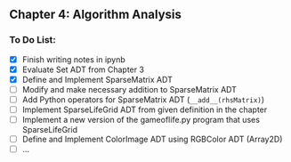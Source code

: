 ## Chapter 4: Algorithm Analysis

### To Do List:

- [x] Finish writing notes in ipynb
- [x] Evaluate Set ADT from Chapter 3
- [x] Define and Implement SparseMatrix ADT
- [ ] Modify and make necessary addition to SparseMatrix ADT
- [ ] Add Python operators for SparseMatrix ADT (```__add__(rhsMatrix)```)
- [ ] Implement SparseLifeGrid ADT from given definition in the chapter
- [ ] Implement a new version of the gameoflife.py program that uses SparseLifeGrid
- [ ] Define and Implement ColorImage ADT using RGBColor ADT (Array2D)
- [ ] ...
